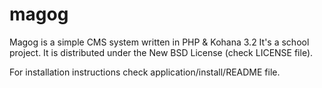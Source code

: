# magog


Magog is a simple CMS system written in PHP & Kohana 3.2
It's a school project. It is distributed under the New BSD License (check LICENSE file).

For installation instructions check application/install/README file.
